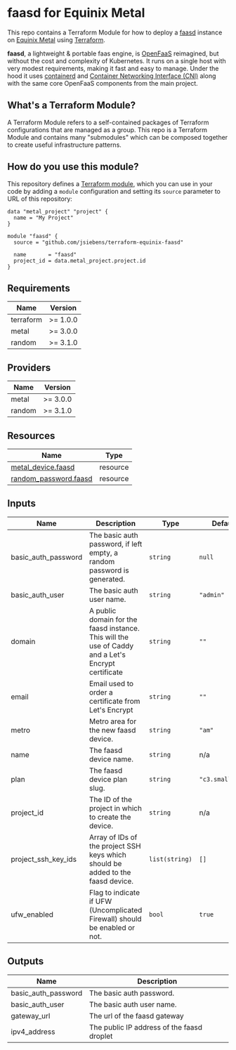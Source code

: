 # faasd for Equinix Metal

This repo contains a Terraform Module for how to deploy a [faasd](https://github.com/openfaas/faasd) instance on
[Equinix Metal](https://metal.equinix.com/) using [Terraform](https://www.terraform.io/).

__faasd__, a lightweight & portable faas engine, is [OpenFaaS](https://github.com/openfaas/) reimagined, but without the cost and complexity of Kubernetes. It runs on a single host with very modest requirements, making it fast and easy to manage. Under the hood it uses [containerd](https://containerd.io/) and [Container Networking Interface (CNI)](https://github.com/containernetworking/cni) along with the same core OpenFaaS components from the main project.

## What's a Terraform Module?

A Terraform Module refers to a self-contained packages of Terraform configurations that are managed as a group. This repo
is a Terraform Module and contains many "submodules" which can be composed together to create useful infrastructure patterns.

## How do you use this module?

This repository defines a [Terraform module](https://www.terraform.io/docs/modules/usage.html), which you can use in your
code by adding a `module` configuration and setting its `source` parameter to URL of this repository:

```hcl
data "metal_project" "project" {
  name = "My Project"
}

module "faasd" {
  source = "github.com/jsiebens/terraform-equinix-faasd"

  name       = "faasd"
  project_id = data.metal_project.project.id
}
```

<!-- BEGIN_TF_DOCS -->
## Requirements

| Name | Version |
|------|---------|
| terraform | >= 1.0.0 |
| metal | >= 3.0.0 |
| random | >= 3.1.0 |

## Providers

| Name | Version |
|------|---------|
| metal | >= 3.0.0 |
| random | >= 3.1.0 |

## Resources

| Name | Type |
|------|------|
| [metal_device.faasd](https://registry.terraform.io/providers/equinix/metal/latest/docs/resources/device) | resource |
| [random_password.faasd](https://registry.terraform.io/providers/hashicorp/random/latest/docs/resources/password) | resource |

## Inputs

| Name | Description | Type | Default | Required |
|------|-------------|------|---------|:--------:|
| basic\_auth\_password | The basic auth password, if left empty, a random password is generated. | `string` | `null` | no |
| basic\_auth\_user | The basic auth user name. | `string` | `"admin"` | no |
| domain | A public domain for the faasd instance. This will the use of Caddy and a Let's Encrypt certificate | `string` | `""` | no |
| email | Email used to order a certificate from Let's Encrypt | `string` | `""` | no |
| metro | Metro area for the new faasd device. | `string` | `"am"` | no |
| name | The faasd device name. | `string` | n/a | yes |
| plan | The faasd device plan slug. | `string` | `"c3.small.x86"` | no |
| project\_id | The ID of the project in which to create the device. | `string` | n/a | yes |
| project\_ssh\_key\_ids | Array of IDs of the project SSH keys which should be added to the faasd device. | `list(string)` | `[]` | no |
| ufw\_enabled | Flag to indicate if UFW (Uncomplicated Firewall) should be enabled or not. | `bool` | `true` | no |

## Outputs

| Name | Description |
|------|-------------|
| basic\_auth\_password | The basic auth password. |
| basic\_auth\_user | The basic auth user name. |
| gateway\_url | The url of the faasd gateway |
| ipv4\_address | The public IP address of the faasd droplet |
<!-- END_TF_DOCS -->